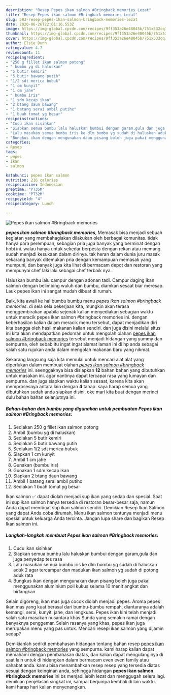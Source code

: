 ```yaml
---
description: "Resep Pepes ikan salmon #Bringback memories Lezat"
title: "Resep Pepes ikan salmon #Bringback memories Lezat"
slug: 593-resep-pepes-ikan-salmon-bringback-memories-lezat
date: 2020-06-26T22:01:16.553Z
image: https://img-global.cpcdn.com/recipes/9ff353a26e48045b/751x532cq70/pepes-ikan-salmon-bringback-memories-foto-resep-utama.jpg
thumbnail: https://img-global.cpcdn.com/recipes/9ff353a26e48045b/751x532cq70/pepes-ikan-salmon-bringback-memories-foto-resep-utama.jpg
cover: https://img-global.cpcdn.com/recipes/9ff353a26e48045b/751x532cq70/pepes-ikan-salmon-bringback-memories-foto-resep-utama.jpg
author: Elsie Dunn
ratingvalue: 4.7
reviewcount: 11
recipeingredient:
- "250 g fillet ikan salmon potong"
- " bumbu yg di haluskan"
- "5 butir kemiri"
- "5 butir bawang putih"
- "1/2 sdt merica bubuk"
- "1 cm kunyit"
- "1 cm jahe"
- " bumbu iris"
- "1 sdm kecap ikan"
- "2 btang daun bawang"
- "1 batang serai ambil putihx"
- "1 buah tomat yg besar"
recipeinstructions:
- "Cucu ikan sisihkan"
- "Siapkan semua bumbu lalu haluskan bumbui dengan garam,gula dan juga penyedap tes rasa"
- "Lalu masukan semua bumbu iris ke dlm bumbu yg sudah di haluskan aduk 2 agar tercampur dan madukan ikan salmon yg sudah di potong aduk rata"
- "Bungkus ikan dengan mengunakan daun pisang boleh juga pakai menggunakan aluminium poil kukus selama 10 menit angkat dan hidangkan"
categories:
- Resep
tags:
- pepes
- ikan
- salmon

katakunci: pepes ikan salmon 
nutrition: 216 calories
recipecuisine: Indonesian
preptime: "PT35M"
cooktime: "PT32M"
recipeyield: "4"
recipecategory: Lunch

---
```



![Pepes ikan salmon #Bringback memories](https://img-global.cpcdn.com/recipes/9ff353a26e48045b/751x532cq70/pepes-ikan-salmon-bringback-memories-foto-resep-utama.jpg)

<b><i>pepes ikan salmon #bringback memories</i></b>, Memasak bisa menjadi sebuah kegiatan yang membahagiakan dilakukan oleh berbagai komunitas. tidak hanya para perempuan, sebagian pria juga banyak yang berminat dengan hobi ini. walau hanya untuk sekedar berpesta dengan rekan atau memang sudah menjadi kesukaan dalam dirinya. tak heran dalam dunia juru masak sekarang banyak ditemukan pria dengan kemampuan memasak yang mumpuni, dan banyak juga kita lihat di bermacam depot dan restoran yang mempunyai chef laki laki sebagai chef terbaik nya.

Haluskan bumbu lalu campur dengan adonan tadi. Campur daging ikan salmon dengan belimbing wuluh dan bumbu, diamkan sesaat biar meresap. Lauk pepes ikan ini sangat mudah dibuat di rumah.

Baik, kita awali ke hal bumbu bumbu menu <i>pepes ikan salmon #bringback memories</i>. di sela sela pekerjaan kita, mungkin akan terasa menggembirakan apabila sejenak kalian menyediakan sebagian waktu untuk meracik pepes ikan salmon #bringback memories ini. dengan keberhasilan kalian dalam meracik menu tersebut, dapat menjadikan diri kita bangga oleh hasil makanan kalian sendiri. dan juga disini melalui situs ini kita akan mendapatkan pedoman untuk mengolah olahan <u>pepes ikan salmon #bringback memories</u> tersebut menjadi hidangan yang yummy dan sempurna, oleh sebab itu ingat ingat alamat laman ini di hp anda sebagai salah satu rujukan anda dalam mengolah makanan baru yang nikmat.


Sekarang langsung saja kita memulai untuk mencari alat alat yang diperlukan dalam membuat olahan <u><i>pepes ikan salmon #bringback memories</i></u> ini. seenggaknya bisa disiapkan <b>12</b> bahan bahan yang dibutuhkan untuk masakan ini. agar nantinya dapat tercapai rasa yang lumayan dan sempurna. dan juga siapkan waktu kalian sesaat, karena kita akan memprosesnya antara lain dengan <b>4</b> tahap. saya harap semua yang dibutuhkan sudah anda siapkan disini, oke mari kita buat dengan merinci dulu bahan bahan selanjutnya ini.

<!--inarticleads1-->

##### Bahan-bahan dan bumbu yang digunakan untuk pembuatan Pepes ikan salmon #Bringback memories:

1. Sediakan 250 g fillet ikan salmon potong
1. Ambil  (bumbu yg di haluskan)
1. Sediakan 5 butir kemiri
1. Sediakan 5 butir bawang putih
1. Sediakan 1/2 sdt merica bubuk
1. Siapkan 1 cm kunyit
1. Ambil 1 cm jahe
1. Gunakan  (bumbu iris)
1. Gunakan 1 sdm kecap ikan
1. Siapkan 2 btang daun bawang
1. Ambil 1 batang serai ambil putihx
1. Sediakan 1 buah tomat yg besar


Ikan salmon ✅ dapat diolah menjadi sup ikan yang sedap dan spesial. Saat ini sup ikan salmon hanya tersedia di restoran besar-besar saja, namun Anda dapat membuat sup ikan salmon sendiri. Demikian Resep Ikan Salmon yang dapat Anda coba dirumah, Menu ikan salmon tentunya menjadi menu spesial untuk keluarga Anda tercinta. Jangan lupa share dan bagikan Resep Ikan salmon ini. 

<!--inarticleads2-->

##### Langkah-langkah membuat Pepes ikan salmon #Bringback memories:

1. Cucu ikan sisihkan
1. Siapkan semua bumbu lalu haluskan bumbui dengan garam,gula dan juga penyedap tes rasa
1. Lalu masukan semua bumbu iris ke dlm bumbu yg sudah di haluskan aduk 2 agar tercampur dan madukan ikan salmon yg sudah di potong aduk rata
1. Bungkus ikan dengan mengunakan daun pisang boleh juga pakai menggunakan aluminium poil kukus selama 10 menit angkat dan hidangkan


Selain digoreng, ikan mas juga cocok diolah menjadi pepes. Aroma pepes ikan mas yang kuat berasal dari bumbu-bumbu rempah, diantaranya adalah kemangi, serai, kunyit, jahe, dan lengkuas. Pepes ikan kini telah menjadi salah satu masakan nusantara khas Sunda yang semakin ramai dengan banyaknya penggemar. Selain rasanya yang khas, pepes ikan juga merupakan menu yang pas untuk. Mencari resepi ikan salmon yang dijamin sedap? 

Demikianlah sedikit pembahasan hidangan tentang bahan resep <u>pepes ikan salmon #bringback memories</u> yang sempurna. kami harap kalian dapat memahami dengan pembahasan diatas, dan kalian dapat mengulanginya di saat lain untuk di hidangkan dalam bermacam even even family atau sahabat anda. kamu bisa menambahkan resep resep yang tersedia diatas sesuai dengan keinginan anda, sehingga hidangan <b>pepes ikan salmon #bringback memories</b> ini bs menjadi lebih lezat dan menggugah selera lagi. demikian penjelasan singkat ini, sampai berjumpa kembali di lain waktu. kami harap hari kalian menyenangkan.
